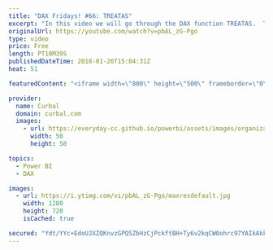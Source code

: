 ```yaml
---
title: "DAX Fridays! #66: TREATAS"
excerpt: "In this video we will go through the DAX function TREATAS.  The TREATAS DAX function allows us to create virtual relationships within tables or pass filters to tables that are not related.  Link to function in glossary:  https://curbal.com/blog/glossary/treatas-dax   Link to SQLBI blog post: https://www.sqlbi.com/articles/propagate-filters-using-treatas-in-dax/"
originalUrl: https://youtube.com/watch?v=pbAL_zG-Pgo
type: video
price: Free
length: PT10M39S
publishedDateTime: 2018-01-26T15:04:31Z
heat: 51

featuredContent: "<iframe width=\"800\" height=\"500\" frameborder=\"0\" src=\"https://www.youtube.com/embed/pbAL_zG-Pgo\" allow=\"accelerometer; autoplay; encrypted-media; gyroscope; picture-in-picture\" allowfullscreen></iframe>"

provider:
  name: Curbal
  domain: curbal.com
  images:
    - url: https://everyday-cc.github.io/powerbi/assets/images/organizations/curbal.com-50x50.jpg
      width: 50
      height: 50

topics:
  - Power BI
  - DAX

images:
  - url: https://i.ytimg.com/vi/pbAL_zG-Pgo/maxresdefault.jpg
    width: 1280
    height: 720
    isCached: true

secured: "Ydt/YYc+EdoUJXZQKnvzGPQ5ZbHzCjPckftBH+Ty6v2kqCW0ohrc97YAIkAkkgqHbURvV6We0WD40FJneLfhb47CZOCM6OiWnIw5oNf8oVT+w+nwxL2a1EpW4XUIlFNL6VWxz6b0zF/UaDEWPLY1Ox+J2AH9odyGvaJi4VQSY/B1GQtbyivEAFqD020PTWmlYkfjnkqYKogBRRnmefTElgc1C1tKXOpsYRcz279C6IHYaXSEDGDobsnwt++Qap05PATNmnBlhubuk2tdjWIRfT1UwGGqRHhKEthWOONiiyITPrBrYN+JG8ZYldJcFDEZainS7aSiVUBnzOreClPx5zpdXON5xb0HcrOLfhSdPTHhAyDXEnhhJXClgp6HJyvSNUedlUgwK36N/Y58lTfLoaHMo/1MCl6p3ec32+0fk4U=;AGQ6uV0cFFDVc0Fh7vYeeg=="
---
```


